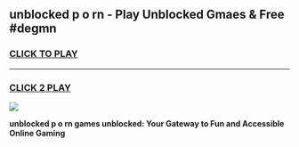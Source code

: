 
## unblocked p o rn - Play Unblocked Gmaes & Free #degmn
<h3>
<a href="https://news.freeplayer.one?title=unblocked_p_o_rn&ref=26F">CLICK TO PLAY</a></h3>
<hr>

<h3>
<a href="https://news.freeplayer.one?title=unblocked_p_o_rn&ref=26F">CLICK 2 PLAY</a>
  
</h3>

<a href="https://news.freeplayer.one?title=unblocked_p_o_rn&ref=26F/"><img src="https://clearcache.store/games.png"></a>


**unblocked p o rn games unblocked: Your Gateway to Fun and Accessible Online Gaming**
